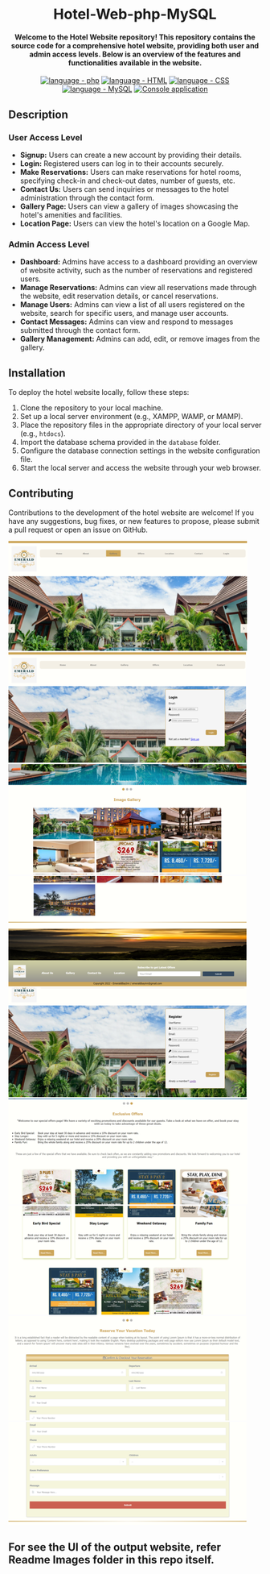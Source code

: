 <h1 align="center">
  <br>
  Hotel-Web-php-MySQL
  <br>
</h1>

<h4 align="center">Welcome to the Hotel Website repository! This repository contains the source code for a comprehensive hotel website, providing both user and admin access levels. Below is an overview of the features and functionalities available in the website.</h4>

<p align="center">
  <a href="https://"><img src="https://img.shields.io/badge/language-PHP-2ea42f?logo=php" alt="language - php"></a>
  <a href="https://"><img src="https://img.shields.io/badge/language-HTML-purple?logo=HTML" alt="language - HTML"></a>
  <a href="https://"><img src="https://img.shields.io/badge/language-CSS-red?logo=CSS" alt="language - CSS"></a>
  <a href="https://"><img src="https://img.shields.io/badge/language-MySQL-blue?logo=MySQL" alt="language - MySQL"></a>
  <a href="https://"><img src="https://img.shields.io/badge/Web Site-localhost-orange?logo=IDE" alt="Console application"></a>
  <br>
</p>


## Description

### User Access Level
- **Signup:** Users can create a new account by providing their details.
- **Login:** Registered users can log in to their accounts securely.
- **Make Reservations:** Users can make reservations for hotel rooms, specifying check-in and check-out dates, number of guests, etc.
- **Contact Us:** Users can send inquiries or messages to the hotel administration through the contact form.
- **Gallery Page:** Users can view a gallery of images showcasing the hotel's amenities and facilities.
- **Location Page:** Users can view the hotel's location on a Google Map.

### Admin Access Level
- **Dashboard:** Admins have access to a dashboard providing an overview of website activity, such as the number of reservations and registered users.
- **Manage Reservations:** Admins can view all reservations made through the website, edit reservation details, or cancel reservations.
- **Manage Users:** Admins can view a list of all users registered on the website, search for specific users, and manage user accounts.
- **Contact Messages:** Admins can view and respond to messages submitted through the contact form.
- **Gallery Management:** Admins can add, edit, or remove images from the gallery.

## Installation

To deploy the hotel website locally, follow these steps:

1. Clone the repository to your local machine.
2. Set up a local server environment (e.g., XAMPP, WAMP, or MAMP).
3. Place the repository files in the appropriate directory of your local server (e.g., `htdocs`).
4. Import the database schema provided in the `database` folder.
5. Configure the database connection settings in the website configuration file.
6. Start the local server and access the website through your web browser.

## Contributing

Contributions to the development of the hotel website are welcome! If you have any suggestions, bug fixes, or new features to propose, please submit a pull request or open an issue on GitHub.

![Screenshot](1.png)
![Screenshot](4.png)
![Screenshot](2.png)
![Screenshot](3.png)
![Screenshot](5.png)
![Screenshot](6.png)
![Screenshot](7.png)
![Screenshot](8.png)
![Screenshot](9.png)

## For see the UI of the output website, refer Readme Images folder in this repo itself.
